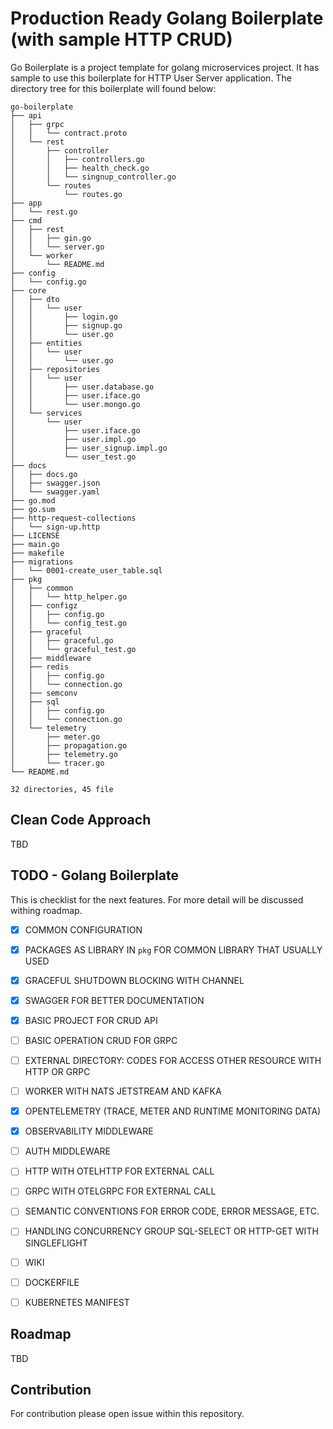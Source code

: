 # Production Ready Golang Boilerplate (with sample HTTP CRUD)

Go Boilerplate is a project template for golang microservices project. It has sample to use this boilerplate for HTTP User Server application. The directory tree for this boilerplate will found below:

```
go-boilerplate
├── api
│   ├── grpc
│   │   └── contract.proto
│   └── rest
│       ├── controller
│       │   ├── controllers.go
│       │   ├── health_check.go
│       │   └── singnup_controller.go
│       └── routes
│           └── routes.go
├── app
│   └── rest.go
├── cmd
│   ├── rest
│   │   ├── gin.go
│   │   └── server.go
│   └── worker
│       └── README.md
├── config
│   └── config.go
├── core
│   ├── dto
│   │   └── user
│   │       ├── login.go
│   │       ├── signup.go
│   │       └── user.go
│   ├── entities
│   │   └── user
│   │       └── user.go
│   ├── repositories
│   │   └── user
│   │       ├── user.database.go
│   │       ├── user.iface.go
│   │       └── user.mongo.go
│   └── services
│       └── user
│           ├── user.iface.go
│           ├── user.impl.go
│           ├── user_signup.impl.go
│           └── user_test.go
├── docs
│   ├── docs.go
│   ├── swagger.json
│   └── swagger.yaml
├── go.mod
├── go.sum
├── http-request-collections
│   └── sign-up.http
├── LICENSE
├── main.go
├── makefile
├── migrations
│   └── 0001-create_user_table.sql
├── pkg
│   ├── common
│   │   └── http_helper.go
│   ├── configz
│   │   ├── config.go
│   │   └── config_test.go
│   ├── graceful
│   │   ├── graceful.go
│   │   └── graceful_test.go
│   ├── middleware
│   ├── redis
│   │   ├── config.go
│   │   └── connection.go
│   ├── semconv
│   ├── sql
│   │   ├── config.go
│   │   └── connection.go
│   └── telemetry
│       ├── meter.go
│       ├── propagation.go
│       ├── telemetry.go
│       └── tracer.go
└── README.md

32 directories, 45 file
```

## Clean Code Approach

TBD

## TODO - Golang Boilerplate

This is checklist for the next features. For more detail will be discussed withing roadmap.

- [X] COMMON CONFIGURATION
- [X] PACKAGES AS LIBRARY IN `pkg` FOR COMMON LIBRARY THAT USUALLY USED
- [X] GRACEFUL SHUTDOWN BLOCKING WITH CHANNEL
- [X] SWAGGER FOR BETTER DOCUMENTATION
- [X] BASIC PROJECT FOR CRUD API
- [ ] BASIC OPERATION CRUD FOR GRPC
- [ ] EXTERNAL DIRECTORY: CODES FOR ACCESS OTHER RESOURCE WITH HTTP OR GRPC
- [ ] WORKER WITH NATS JETSTREAM AND KAFKA
- [X] OPENTELEMETRY (TRACE, METER AND RUNTIME MONITORING DATA)
- [X] OBSERVABILITY MIDDLEWARE
- [ ] AUTH MIDDLEWARE
- [ ] HTTP WITH OTELHTTP FOR EXTERNAL CALL
- [ ] GRPC WITH OTELGRPC FOR EXTERNAL CALL
- [ ] SEMANTIC CONVENTIONS FOR ERROR CODE, ERROR MESSAGE, ETC.
- [ ] HANDLING CONCURRENCY GROUP SQL-SELECT OR HTTP-GET WITH SINGLEFLIGHT 
- [ ] WIKI
- [ ] DOCKERFILE
- [ ] KUBERNETES MANIFEST


## Roadmap

TBD

## Contribution

For contribution please open issue within this repository.